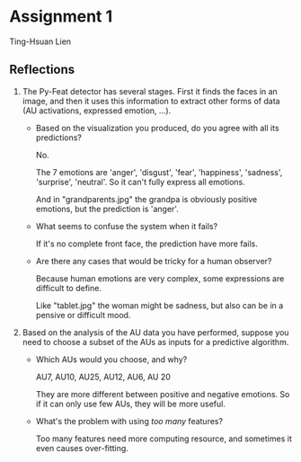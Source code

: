 # Assignment 1

Ting-Hsuan Lien

## Reflections

1. The Py-Feat detector has several stages. First it finds the faces in an image, and then it uses this information to extract other forms of data (AU activations, expressed emotion, ...).

   - Based on the visualization you produced, do you agree with all its predictions?

     No.

     The 7 emotions are 'anger', 'disgust', 'fear', 'happiness', 'sadness', 'surprise', 'neutral'. So it can't fully express all emotions.

     And in "grandparents.jpg" the grandpa is obviously positive emotions, but the prediction is 'anger'.

   - What seems to confuse the system when it fails?

     If it's no complete front face, the prediction have more fails.

   - Are there any cases that would be tricky for a human observer?

     Because human emotions are very complex, some expressions are difficult to define.

     Like "tablet.jpg" the woman might be sadness, but also can be in a pensive or difficult mood.

     

2. Based on the analysis of the AU data you have performed, suppose you need to choose a subset of the AUs as inputs for a predictive algorithm.

   - Which AUs would you choose, and why?

     AU7, AU10, AU25, AU12, AU6, AU 20

     They are more different between positive and negative emotions. So if it can only use few AUs, they will be more useful.

   - What's the problem with using *too many* features?

     Too many features need more computing resource, and sometimes it even causes over-fitting.